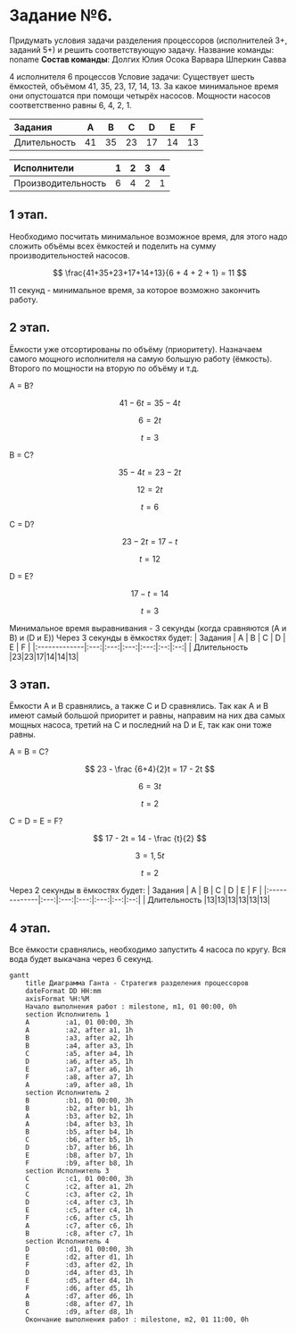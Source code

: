 # Задание №6. 
Придумать условия задачи разделения процессоров (исполнителей 3+, заданий 5+) и решить соответствующую задачу.
Название команды: noname 
**Состав команды**: 
Долгих Юлия 
Осока Варвара
Шперкин Савва 

4 исполнителя 6 процессов
Условие задачи:
Существует шесть ёмкостей, объёмом 41, 35, 23, 17, 14, 13. За какое минимальное время они опустошатся при помощи четырёх насосов. Мощности насосов соответственно равны 6, 4, 2, 1.


| Задания      |  A  |  B  |  C  |  D  |  E  |  F  |
|:-------------|:---:|:---:|:---:|:---:|:--:|:--:|
| Длительность |41|35|23|17|14|13|

| Исполнители        |  1  |  2  |  3  |  4  |
|:-------------------|:---:|:---:|:---:|:---:|
| Производительность |6|4|2|1|

## 1 этап.
Необходимо посчитать минимальное возможное время, для этого надо сложить объёмы всех ёмкостей и поделить на сумму производительностей насосов.

$$
\frac{41+35+23+17+14+13}{6 + 4 + 2 + 1} = 11
$$

11 секунд - минимальное время, за которое возможно закончить работу.

## 2 этап.
Ёмкости уже отсортированы по объёму (приоритету). Назначаем самого мощного исполнителя на самую большую работу (ёмкость). Второго по мощности на вторую по объёму и т.д.

A = B?

$$
41 - 6t = 35 - 4t 
$$

$$
6 = 2t
$$

$$
t = 3
$$

B = C?

$$
35 - 4t = 23 - 2t
$$

$$
12 = 2t
$$

$$
t = 6
$$

C = D?

$$
23 - 2t = 17 - t
$$

$$
t = 12
$$

D = E?

$$
17 - t = 14
$$

$$
t = 3
$$

Минимальное время выравнивания - 3 секунды (когда сравняются (A и B) и (D и E))
Через 3 секунды в ёмкостях будет:
| Задания      |  A  |  B  |  C  |  D  |  E  |  F  |
|:-------------|:---:|:---:|:---:|:---:|:--:|:--:|
| Длительность |23|23|17|14|14|13|

## 3 этап.

Ёмкости A и B сравнялись, а также C и D сравнялись. Так как A и B имеют самый большой приоритет и равны, направим на них два самых мощных насоса, третий на C и последний на D и E, так как они тоже равны.

A = B = C?

$$
23 - \frac {6+4}{2}t = 17 - 2t 
$$

$$
6 = 3t
$$

$$
t = 2
$$

C = D = E = F?

$$
17 - 2t = 14 - \frac {t}{2}
$$

$$
3 = 1,5t
$$

$$
t = 2
$$

Через 2 секунды в ёмкостях будет:
| Задания      |  A  |  B  |  C  |  D  |  E  |  F  |
|:-------------|:---:|:---:|:---:|:---:|:--:|:--:|
| Длительность |13|13|13|13|13|13|


## 4 этап.
Все ёмкости сравнялись, необходимо запустить 4 насоса по кругу. Вся вода будет выкачана через 6 секунд.
```mermaid
gantt
    title Диаграмма Ганта - Стратегия разделения процессоров
    dateFormat DD HH:mm    
    axisFormat %H:%M
    Начало выполнения работ : milestone, m1, 01 00:00, 0h
    section Исполнитель 1
    A         :a1, 01 00:00, 3h
    A         :a2, after a1, 1h
    B         :a3, after a2, 1h
    B         :a4, after a3, 1h
    C         :a5, after a4, 1h
    D         :a6, after a5, 1h
    E         :a7, after a6, 1h
    F         :a8, after a7, 1h
    A         :a9, after a8, 1h
    section Исполнитель 2
    B         :b1, 01 00:00, 3h
    B         :b2, after b1, 1h
    A         :b3, after b2, 1h
    A         :b4, after b3, 1h
    B         :b5, after b4, 1h
    C         :b6, after b5, 1h
    D         :b7, after b6, 1h
    E         :b8, after b7, 1h
    F         :b9, after b8, 1h
    section Исполнитель 3
    C         :c1, 01 00:00, 3h
    C         :c2, after a1, 2h
    C         :c3, after c2, 1h
    D         :c4, after c3, 1h
    E         :c5, after c4, 1h
    F         :c6, after c5, 1h
    A         :c7, after c6, 1h
    B         :c8, after c7, 1h
    section Исполнитель 4
    D         :d1, 01 00:00, 3h
    E         :d2, after d1, 1h
    F         :d3, after d2, 1h
    D         :d4, after d3, 1h
    E         :d5, after d4, 1h
    F         :d6, after d5, 1h
    A         :d7, after d6, 1h
    B         :d8, after d7, 1h
    C         :d9, after d8, 1h
    Окончание выполнения работ : milestone, m2, 01 11:00, 0h
```

